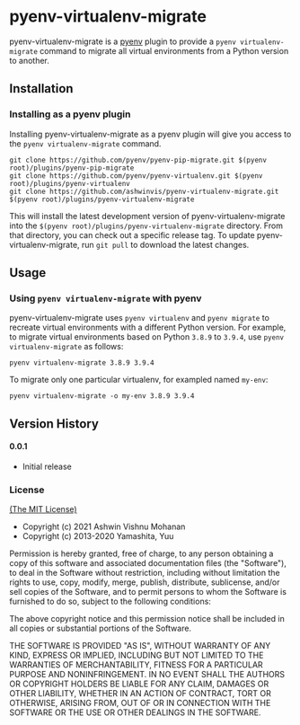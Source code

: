 # pyenv-virtualenv-migrate

pyenv-virtualenv-migrate is a [pyenv](https://github.com/pyenv/pyenv) plugin
to provide a `pyenv virtualenv-migrate` command to migrate all virtual environments from
a Python version to another.

## Installation

### Installing as a pyenv plugin

Installing pyenv-virtualenv-migrate as a pyenv plugin will give you access to the
`pyenv virtualenv-migrate` command.

    git clone https://github.com/pyenv/pyenv-pip-migrate.git $(pyenv root)/plugins/pyenv-pip-migrate
    git clone https://github.com/pyenv/pyenv-virtualenv.git $(pyenv root)/plugins/pyenv-virtualenv
    git clone https://github.com/ashwinvis/pyenv-virtualenv-migrate.git $(pyenv root)/plugins/pyenv-virtualenv-migrate

This will install the latest development version of pyenv-virtualenv-migrate into
the `$(pyenv root)/plugins/pyenv-virtualenv-migrate` directory. From that directory, you
can check out a specific release tag. To update pyenv-virtualenv-migrate, run `git
pull` to download the latest changes.


## Usage

### Using `pyenv virtualenv-migrate` with pyenv

pyenv-virtualenv-migrate uses `pyenv virtualenv` and `pyenv migrate` to
recreate virtual environments with a different Python version. For example, to
migrate virtual environments based on Python `3.8.9` to `3.9.4`, use `pyenv
virtualenv-migrate` as follows:

    pyenv virtualenv-migrate 3.8.9 3.9.4

To migrate only one particular virtualenv, for exampled named `my-env`:

    pyenv virtualenv-migrate -o my-env 3.8.9 3.9.4

## Version History

#### 0.0.1

 * Initial release

### License

[(The MIT License)](LICENSE)

* Copyright (c) 2021 Ashwin Vishnu Mohanan
* Copyright (c) 2013-2020 Yamashita, Yuu

Permission is hereby granted, free of charge, to any person obtaining
a copy of this software and associated documentation files (the
"Software"), to deal in the Software without restriction, including
without limitation the rights to use, copy, modify, merge, publish,
distribute, sublicense, and/or sell copies of the Software, and to
permit persons to whom the Software is furnished to do so, subject to
the following conditions:

The above copyright notice and this permission notice shall be
included in all copies or substantial portions of the Software.

THE SOFTWARE IS PROVIDED "AS IS", WITHOUT WARRANTY OF ANY KIND,
EXPRESS OR IMPLIED, INCLUDING BUT NOT LIMITED TO THE WARRANTIES OF
MERCHANTABILITY, FITNESS FOR A PARTICULAR PURPOSE AND
NONINFRINGEMENT. IN NO EVENT SHALL THE AUTHORS OR COPYRIGHT HOLDERS BE
LIABLE FOR ANY CLAIM, DAMAGES OR OTHER LIABILITY, WHETHER IN AN ACTION
OF CONTRACT, TORT OR OTHERWISE, ARISING FROM, OUT OF OR IN CONNECTION
WITH THE SOFTWARE OR THE USE OR OTHER DEALINGS IN THE SOFTWARE.
